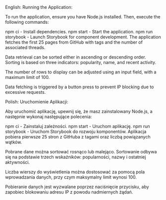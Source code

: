 English:
Running the Application:

To run the application, ensure you have Node.js installed. Then, execute the following commands:

npm ci - Install dependencies.
npm start - Start the application.
npm run storybook - Launch Storybook for component development.
The application fetches the first 25 pages from GitHub with tags and the number of associated threads.

Data retrieval can be sorted either in ascending or descending order. Sorting is based on three indicators: popularity, name, and recent activity.

The number of rows to display can be adjusted using an input field, with a maximum limit of 100.

Data fetching is triggered by a button press to prevent IP blocking due to excessive requests.

Polish:
Uruchomienie Aplikacji:

Aby uruchomić aplikację, upewnij się, że masz zainstalowany Node.js, a następnie wykonaj następujące polecenia:

npm ci - Zainstaluj zależności.
npm start - Uruchom aplikację.
npm run storybook - Uruchom Storybook do rozwoju komponentów.
Aplikacja pobiera pierwsze 25 stron z GitHuba z tagami oraz liczbą powiązanych wątków.

Pobrane dane można sortować rosnąco lub malejąco. Sortowanie odbywa się na podstawie trzech wskaźników: popularności, nazwy i ostatniej aktywności.

Liczba wierszy do wyświetlenia można dostosować za pomocą pola wprowadzania danych, przy czym maksymalny limit wynosi 100.

Pobieranie danych jest wyzwalane poprzez naciśnięcie przycisku, aby zapobiec blokowaniu adresu IP z powodu nadmiernych żądań.
